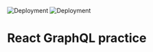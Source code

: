 ![Deployment](https://github.com/rahulbhooteshwar/react-gql-practice/workflows/Deployment/badge.svg?branch=master&event=deployment_status)
![Deployment](https://github.com/rahulbhooteshwar/react-gql-practice/workflows/Deployment/badge.svg?branch=master)

# React GraphQL practice
